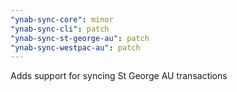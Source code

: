 ```yaml
---
"ynab-sync-core": minor
"ynab-sync-cli": patch
"ynab-sync-st-george-au": patch
"ynab-sync-westpac-au": patch
---
```


Adds support for syncing St George AU transactions
